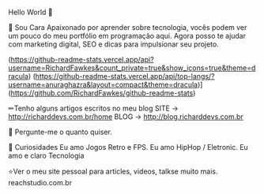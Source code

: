 
Hello World 💜

🚀 Sou Cara Apaixonado por aprender sobre tecnologia, vocês podem ver um pouco do meu portfólio em programação aqui. Agora posso te ajudar com marketing digital, SEO e dicas para impulsionar seu projeto.



(https://github-readme-stats.vercel.app/api?username=RichardFawkes&count_private=true&show_icons=true&theme=dracula)
(https://github-readme-stats.vercel.app/api/top-langs/?username=anuraghazra&layout=compact&theme=dracula)](https://github.com/RichardFawkes/github-readme-stats)


✏Tenho alguns artigos escritos no meu blog
SITE -> http://richarddevs.com.br/home
BLOG -> http://blog.richarddevs.com.br


💭 Pergunte-me o quanto quiser.



💛 Curiosidades
Eu amo Jogos Retro e FPS.
Eu amo HipHop / Eletronic.
Eu amo e claro Tecnologia 

⭐Ver o meu site pessoal para articles, videos, talkse muito mais.
reachstudio.com.br
